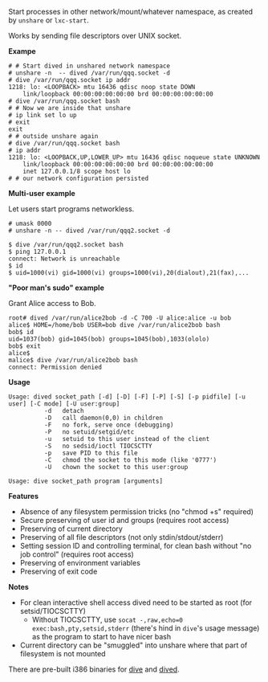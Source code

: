 Start processes in other network/mount/whatever namespace, as created by `unshare` or `lxc-start`.

Works by sending file descriptors over UNIX socket. 

**Exampe**

    # # Start dived in unshared network namespace
    # unshare -n  -- dived /var/run/qqq.socket -d
    # dive /var/run/qqq.socket ip addr
    1218: lo: <LOOPBACK> mtu 16436 qdisc noop state DOWN 
        link/loopback 00:00:00:00:00:00 brd 00:00:00:00:00:00
    # dive /var/run/qqq.socket bash
    # # Now we are inside that unshare
    # ip link set lo up
    # exit
    exit
    # # outside unshare again
    # dive /var/run/qqq.socket bash
    # ip addr
    1218: lo: <LOOPBACK,UP,LOWER_UP> mtu 16436 qdisc noqueue state UNKNOWN 
        link/loopback 00:00:00:00:00:00 brd 00:00:00:00:00:00
        inet 127.0.0.1/8 scope host lo
    # # our network configuration persisted

**Multi-user example**

Let users start programs networkless.

    # umask 0000
    # unshare -n -- dived /var/run/qqq2.socket -d
    
    $ dive /var/run/qqq2.socket bash
    $ ping 127.0.0.1
    connect: Network is unreachable
    $ id
    $ uid=1000(vi) gid=1000(vi) groups=1000(vi),20(dialout),21(fax),...

**"Poor man's sudo" example**

Grant Alice access to Bob.

    root# dived /var/run/alice2bob -d -C 700 -U alice:alice -u bob
    alice$ HOME=/home/bob USER=bob dive /var/run/alice2bob bash
    bob$ id
    uid=1037(bob) gid=1045(bob) groups=1045(bob),1033(ololo)
    bob$ exit
    alice$
    malice$ dive /var/run/alice2bob bash
    connect: Permission denied
    
    
**Usage**

    Usage: dived socket_path [-d] [-D] [-F] [-P] [-S] [-p pidfile] [-u user] [-C mode] [-U user:group]
              -d   detach
              -D   call daemon(0,0) in children
              -F   no fork, serve once (debugging)
              -P   no setuid/setgid/etc
              -u   setuid to this user instead of the client
              -S   no sedsid/ioctl TIOCSCTTY
              -p   save PID to this file
              -C   chmod the socket to this mode (like '0777')
              -U   chown the socket to this user:group
              
    Usage: dive socket_path program [arguments]
    
**Features**
    
* Absence of any filesystem permission tricks (no "chmod +s" required)
* Secure preserving of user id and groups (requires root access)
* Preserving of current directory
* Preserving of all file descriptors (not only stdin/stdout/stderr)
* Setting session ID and controlling terminal, for clean bash without "no job control" (requires root access)
* Preserving of environment variables
* Preserving of exit code

**Notes**

* For clean interactive shell access dived need to be started as root (for setsid/TIOCSCTTY)
    * Without TIOCSCTTY, use `socat -,raw,echo=0 exec:bash,pty,setsid,stderr` (there's hind in `dive`'s usage message) as the program to start to have nicer bash
* Current directory can be "smuggled" into unshare where that part of filesystem is not mounted
 

 There are pre-built i386 binaries for [dive](http://vi-server.org/pub/dive) and [dived](http://vi-server.org/pub/dived).
